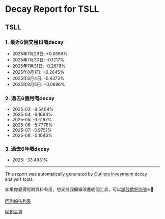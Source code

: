 # Decay Report for TSLL

## TSLL

### 1. 最近6個交易日嘅decay

- 2025年7月29日: +0.0866%
- 2025年7月30日: -0.1217%
- 2025年7月31日: -0.2678%
- 2025年8月1日: +0.2645%
- 2025年8月4日: -0.4373%
- 2025年8月5日: +0.0696%

### 2. 過去6個月嘅decay

- 2025-03: -9.5404%
- 2025-04: -9.1694%
- 2025-05: -3.5197%
- 2025-06: -5.7778%
- 2025-07: -3.9751%
- 2025-08: -0.1046%

### 3. 過去6年嘅decay

- 2025: -33.4931%

------------------------------
This report was automatically generated by [Outliers Investment](https://outliersecon.github.io/Outliers-Investment/) decay analysis tools.

如果你覺得呢啲資料有用，想支持我繼續改進呢個工具，可以[請我飲杯咖啡](https://buymeacoffee.com/outliersecon)☕🙏

[回到報告列表](https://outliersecon.github.io/Outliers-Investment/reports/reports_public)

[回到主頁](https://outliersecon.github.io/Outliers-Investment/)